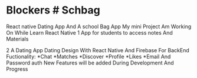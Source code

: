 # Blockers # Schbag
React native Dating App And A school Bag App
My mini Project Am Working On While Learn React Native
1
App for students to access notes And Materials



2
A Dating App Dating Design With React Native And Firebase For BackEnd
Fuctionality:
*Chat
*Matches
*Discover
*Profile
*Likes
*Email And Password auth
New Features will be added During Development And Progress
